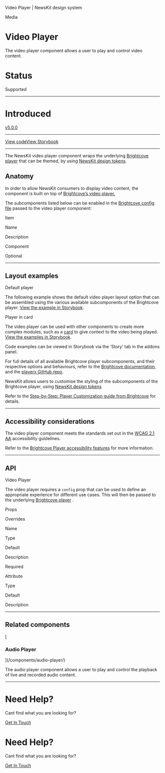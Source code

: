 Video Player | NewsKit design system

Media

Video Player
============

The video player component allows a user to play and control video content.

Status
======

Supported

* * *

Introduced
==========

[v5.0.0](https://github.com/newscorp-ghfb/newskit/releases/tag/v5.0.0)

* * *

[View code](https://github.com/newscorp-ghfb/newskit/tree/main/src/video-player)[View Storybook](https://storybook.newskit.co.uk/?path=/docs/components-video-player-default--story-default-video-player)

* * *

The NewsKit video player component wraps the underlying [Brightcove player](https://player.support.brightcove.com/getting-started/index.html) that can be themed, by using [NewsKit design tokens](/theme/foundation/design-tokens/).

Anatomy
-------

In order to allow NewsKit consumers to display video content, the component is built on top of [Brightcove’s video player.](https://player.support.brightcove.com/getting-started/index.html)  
  
The subcomponents listed below can be enabled in the [Brightcove config file](https://player.support.brightcove.com/general/player-configuration-guide.html) passed to the video player component:

Item

Name

Description

Component

Optional

* * *

Layout examples
---------------

Default player

The following example shows the default video player layout option that can be assembled using the various available subcomponents of the Brightcove player. [View the example in Storybook](https://storybook.newskit.co.uk/?path=/docs/components-video-player-default--story-default-video-player).

Player in card

The video player can be used with other components to create more complex modules, such as a [card](/components/card/) to give context to the video being played. [View the examples in Storybook](https://storybook.newskit.co.uk/?path=/docs/components-video-player-default--story-default-video-player).

Code examples can be viewed in Storybook via the ‘Story’ tab in the addons panel.

For full details of all available Brightcove player subcomponents, and their respective options and behaviours, refer to the [Brightcove documentation](https://player.support.brightcove.com/index.html), and the [playerx GitHub repo](https://github.com/brightcove/playerx).

NewsKit allows users to customise the styling of the subcomponents of the Brightcove player, using [NewsKit design tokens](/theme/foundation/design-tokens/)  
  
Refer to the [Step-by-Step: Player Customization guide from Brightcove](https://player.support.brightcove.com/getting-started/step-step-player-customization.html) for details.

* * *

Accessibility considerations
----------------------------

The video player component meets the standards set out in the [WCAG 2.1 AA](https://www.w3.org/TR/WCAG21/) accessibility guidelines.  
  
Refer to the [Brightcove Player accessibility features](https://player.support.brightcove.com/general/brightcove-player-accessibility.html) for more information.

* * *

API
---

Video Player

The video player requires a `config` prop that can be used to define an appropriate experience for different use cases. This will then be passed to the underlying [Brightcove player](https://player.support.brightcove.com/getting-started/step-step-player-customization.html) .

Props

Overrides

Name

Type

Default

Description

Required

Attribute

Type

Default

Description

* * *

Related components
------------------

[

### Audio Player



](/components/audio-player/)

The audio player component allows a user to play and control the playback of live and recorded audio content.

* * *

Need Help?
==========

Cant find what you are looking for?

[Get In Touch](/about/contact-us/)

Need Help?
==========

Cant find what you are looking for?

[Get In Touch](/about/contact-us/)